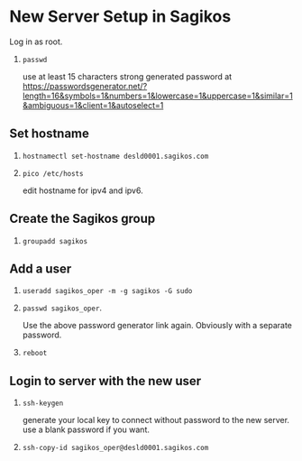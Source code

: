 # New Server Setup in Sagikos
Log in as root.
1. ``passwd``

      use at least 15 characters strong generated password at https://passwordsgenerator.net/?length=16&symbols=1&numbers=1&lowercase=1&uppercase=1&similar=1&ambiguous=1&client=1&autoselect=1

## Set hostname
1. ``hostnamectl set-hostname desld0001.sagikos.com``
1. ``pico /etc/hosts``

      edit hostname for ipv4 and ipv6.

## Create the Sagikos group
1. ``groupadd sagikos``

## Add a user
1. ``useradd sagikos_oper -m -g sagikos -G sudo``
1. ``passwd sagikos_oper``. 

      Use the above password generator link again. Obviously with a separate password.
1. ``reboot``

## Login to server with the new user
1. ``ssh-keygen``

      generate your local key to connect without password to the new server. use a blank password if you want.

1. ``ssh-copy-id sagikos_oper@desld0001.sagikos.com``
